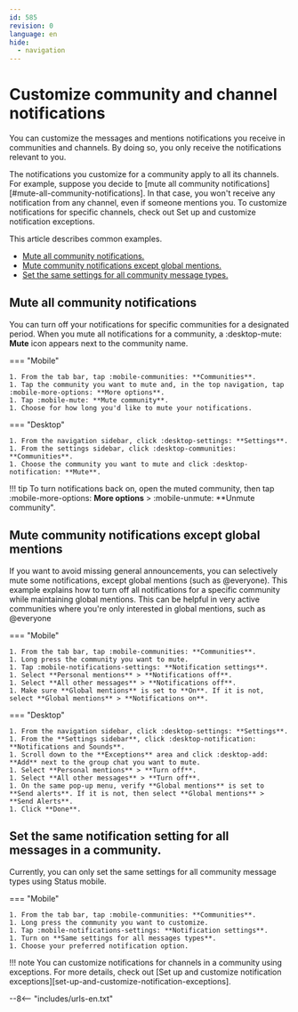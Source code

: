 ```yaml
---
id: 585
revision: 0
language: en
hide:
  - navigation
---
```


# Customize community and channel notifications

You can customize the messages and mentions notifications you receive in communities and channels. By doing so, you only receive the notifications relevant to you.

The notifications you customize for a community apply to all its channels. For example, suppose you decide to [mute all community notifications][#mute-all-community-notifications]. In that case, you won't receive any notification from any channel, even if someone mentions you. To customize notifications for specific channels, check out Set up and customize notification exceptions.

This article describes common examples.

- [Mute all community notifications.](#mute-all-community-notifications)
- [Mute community notifications except global mentions.](#mute-community-notifications-except-global-mentions)
- [Set the same settings for all community message types.](#set-the-same-settings-for-all-community-message-types)

## Mute all community notifications

You can turn off your notifications for specific communities for a designated period. When you mute all notifications for a community, a :desktop-mute: **Mute** icon appears next to the community name.

=== "Mobile"

    1. From the tab bar, tap :mobile-communities: **Communities**.
    1. Tap the community you want to mute and, in the top navigation, tap :mobile-more-options: **More options**.
    1. Tap :mobile-mute: **Mute community**.
    1. Choose for how long you'd like to mute your notifications.

=== "Desktop"  

    1. From the navigation sidebar, click :desktop-settings: **Settings**.
    1. From the settings sidebar, click :desktop-communities: **Communities**.
    1. Choose the community you want to mute and click :desktop-notification: **Mute**.

!!! tip
	To turn notifications back on, open the muted community, then tap :mobile-more-options: **More options** > :mobile-unmute: **Unmute community".

## Mute community notifications except global mentions

If you want to avoid missing general announcements, you can selectively mute some notifications, except global mentions (such as @everyone). This example explains how to turn off all notifications for a specific community while maintaining global mentions. This can be helpful in very active communities where you're only interested in global mentions, such as @everyone

=== "Mobile"

    1. From the tab bar, tap :mobile-communities: **Communities**.
    1. Long press the community you want to mute.
    1. Tap :mobile-notifications-settings: **Notification settings**.
    1. Select **Personal mentions** > **Notifications off**.
    1. Select **All other messages** > **Notifications off**.
    1. Make sure **Global mentions** is set to **On**. If it is not, select **Global mentions** > **Notifications on**.

=== "Desktop"  

    1. From the navigation sidebar, click :desktop-settings: **Settings**.
    1. From the **Settings sidebar**, click :desktop-notification: **Notifications and Sounds**.
    1. Scroll down to the **Exceptions** area and click :desktop-add: **Add** next to the group chat you want to mute.
    1. Select **Personal mentions** > **Turn off**. 
    1. Select **All other messages** > **Turn off**.
    1. On the same pop-up menu, verify **Global mentions** is set to **Send alerts**. If it is not, then select **Global mentions** > **Send Alerts**.
    1. Click **Done**. 

## Set the same notification setting for all messages in a community.

Currently, you can only set the same settings for all community message types using Status mobile.

=== "Mobile"

    1. From the tab bar, tap :mobile-communities: **Communities**.
    1. Long press the community you want to customize.
    1. Tap :mobile-notifications-settings: **Notification settings**.
    1. Turn on **Same settings for all messages types**. 
    1. Choose your preferred notification option. 

!!! note
	You can customize notifications for channels in a community using exceptions. For more details, check out [Set up and customize notification exceptions][set-up-and-customize-notification-exceptions].

--8<-- "includes/urls-en.txt"
